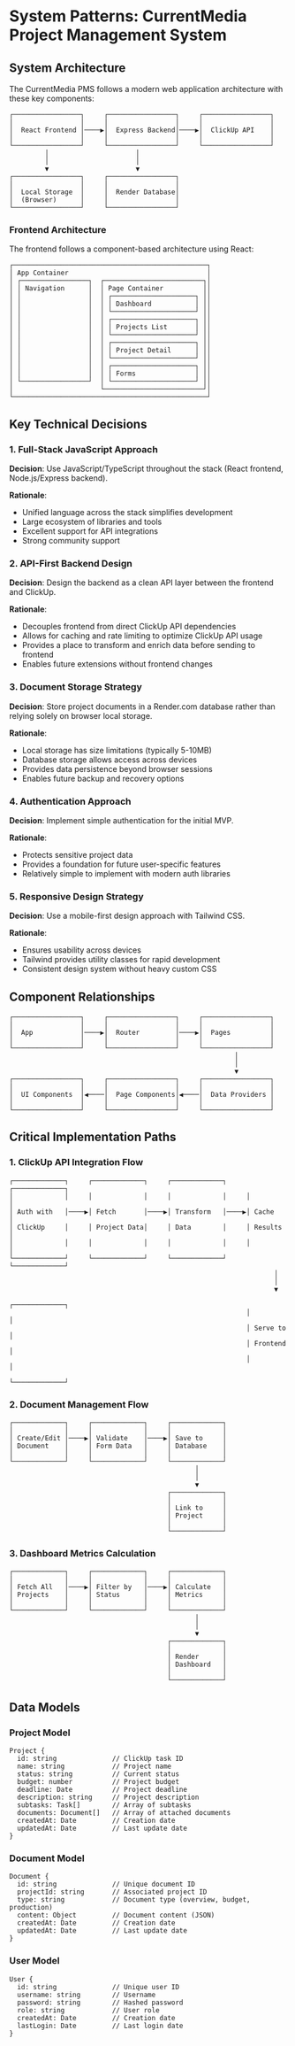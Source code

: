 # System Patterns: CurrentMedia Project Management System

## System Architecture

The CurrentMedia PMS follows a modern web application architecture with these key components:

```
┌─────────────────┐     ┌─────────────────┐     ┌─────────────────┐
│                 │     │                 │     │                 │
│  React Frontend │────▶│  Express Backend│────▶│  ClickUp API    │
│                 │     │                 │     │                 │
└─────────────────┘     └─────────────────┘     └─────────────────┘
         │                      │
         │                      │
         ▼                      ▼
┌─────────────────┐     ┌─────────────────┐
│                 │     │                 │
│  Local Storage  │     │  Render Database│
│  (Browser)      │     │                 │
└─────────────────┘     └─────────────────┘
```

### Frontend Architecture

The frontend follows a component-based architecture using React:

```
┌─────────────────────────────────────────────────┐
│ App Container                                   │
│ ┌─────────────────┐  ┌─────────────────────────┐│
│ │ Navigation      │  │ Page Container          ││
│ │                 │  │ ┌─────────────────────┐ ││
│ │                 │  │ │ Dashboard           │ ││
│ │                 │  │ └─────────────────────┘ ││
│ │                 │  │ ┌─────────────────────┐ ││
│ │                 │  │ │ Projects List       │ ││
│ │                 │  │ └─────────────────────┘ ││
│ │                 │  │ ┌─────────────────────┐ ││
│ │                 │  │ │ Project Detail      │ ││
│ │                 │  │ └─────────────────────┘ ││
│ │                 │  │ ┌─────────────────────┐ ││
│ │                 │  │ │ Forms               │ ││
│ └─────────────────┘  │ └─────────────────────┘ ││
│                      └─────────────────────────┘│
└─────────────────────────────────────────────────┘
```

## Key Technical Decisions

### 1. Full-Stack JavaScript Approach

**Decision**: Use JavaScript/TypeScript throughout the stack (React frontend, Node.js/Express backend).

**Rationale**:

- Unified language across the stack simplifies development
- Large ecosystem of libraries and tools
- Excellent support for API integrations
- Strong community support

### 2. API-First Backend Design

**Decision**: Design the backend as a clean API layer between the frontend and ClickUp.

**Rationale**:

- Decouples frontend from direct ClickUp API dependencies
- Allows for caching and rate limiting to optimize ClickUp API usage
- Provides a place to transform and enrich data before sending to frontend
- Enables future extensions without frontend changes

### 3. Document Storage Strategy

**Decision**: Store project documents in a Render.com database rather than relying solely on browser local storage.

**Rationale**:

- Local storage has size limitations (typically 5-10MB)
- Database storage allows access across devices
- Provides data persistence beyond browser sessions
- Enables future backup and recovery options

### 4. Authentication Approach

**Decision**: Implement simple authentication for the initial MVP.

**Rationale**:

- Protects sensitive project data
- Provides a foundation for future user-specific features
- Relatively simple to implement with modern auth libraries

### 5. Responsive Design Strategy

**Decision**: Use a mobile-first design approach with Tailwind CSS.

**Rationale**:

- Ensures usability across devices
- Tailwind provides utility classes for rapid development
- Consistent design system without heavy custom CSS

## Component Relationships

```
┌─────────────────┐     ┌─────────────────┐     ┌─────────────────┐
│                 │     │                 │     │                 │
│  App            │────▶│  Router         │────▶│  Pages          │
│                 │     │                 │     │                 │
└─────────────────┘     └─────────────────┘     └─────────────────┘
                                                         │
                                                         │
                                                         ▼
┌─────────────────┐     ┌─────────────────┐     ┌─────────────────┐
│                 │     │                 │     │                 │
│  UI Components  │◀────│  Page Components│◀────│  Data Providers │
│                 │     │                 │     │                 │
└─────────────────┘     └─────────────────┘     └─────────────────┘
```

## Critical Implementation Paths

### 1. ClickUp API Integration Flow

```
┌─────────────┐     ┌─────────────┐     ┌─────────────┐     ┌─────────────┐
│             │     │             │     │             │     │             │
│ Auth with   │────▶│ Fetch       │────▶│ Transform   │────▶│ Cache       │
│ ClickUp     │     │ Project Data│     │ Data        │     │ Results     │
│             │     │             │     │             │     │             │
└─────────────┘     └─────────────┘     └─────────────┘     └─────────────┘
                                                                   │
                                                                   │
                                                                   ▼
                                                            ┌─────────────┐
                                                            │             │
                                                            │ Serve to    │
                                                            │ Frontend    │
                                                            │             │
                                                            └─────────────┘
```

### 2. Document Management Flow

```
┌─────────────┐     ┌─────────────┐     ┌─────────────┐
│             │     │             │     │             │
│ Create/Edit │────▶│ Validate    │────▶│ Save to     │
│ Document    │     │ Form Data   │     │ Database    │
│             │     │             │     │             │
└─────────────┘     └─────────────┘     └─────────────┘
                                               │
                                               │
                                               ▼
                                        ┌─────────────┐
                                        │             │
                                        │ Link to     │
                                        │ Project     │
                                        │             │
                                        └─────────────┘
```

### 3. Dashboard Metrics Calculation

```
┌─────────────┐     ┌─────────────┐     ┌─────────────┐
│             │     │             │     │             │
│ Fetch All   │────▶│ Filter by   │────▶│ Calculate   │
│ Projects    │     │ Status      │     │ Metrics     │
│             │     │             │     │             │
└─────────────┘     └─────────────┘     └─────────────┘
                                               │
                                               │
                                               ▼
                                        ┌─────────────┐
                                        │             │
                                        │ Render      │
                                        │ Dashboard   │
                                        │             │
                                        └─────────────┘
```

## Data Models

### Project Model

```
Project {
  id: string              // ClickUp task ID
  name: string            // Project name
  status: string          // Current status
  budget: number          // Project budget
  deadline: Date          // Project deadline
  description: string     // Project description
  subtasks: Task[]        // Array of subtasks
  documents: Document[]   // Array of attached documents
  createdAt: Date         // Creation date
  updatedAt: Date         // Last update date
}
```

### Document Model

```
Document {
  id: string              // Unique document ID
  projectId: string       // Associated project ID
  type: string            // Document type (overview, budget, production)
  content: Object         // Document content (JSON)
  createdAt: Date         // Creation date
  updatedAt: Date         // Last update date
}
```

### User Model

```
User {
  id: string              // Unique user ID
  username: string        // Username
  password: string        // Hashed password
  role: string            // User role
  createdAt: Date         // Creation date
  lastLogin: Date         // Last login date
}
```
